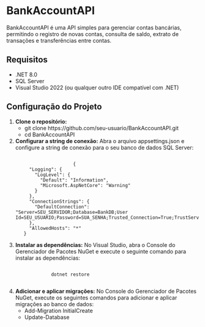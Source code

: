 <h1>BankAccountAPI</h1>

<p>BankAccountAPI é uma API simples para gerenciar contas bancárias, permitindo o registro de novas contas, consulta de saldo, extrato de transações e transferências entre contas.</p>

<h2>Requisitos</h2>
  <ul>
    <li>.NET 8.0</li>
    <li>SQL Server</li>
    <li>Visual Studio 2022 (ou qualquer outro IDE compatível com .NET)</li>
  </ul>
  
<h2>Configuração do Projeto</h2>
  <ol>
    <li><strong>Clone o repositório:</strong>
        <ul>
            <li>git clone <href>https://github.com/seu-usuario/BankAccountAPI.git</href></li>
            <li>cd BankAccountAPI</li>
        </ul>
    </li>
    <li><strong>Configurar a string de conexão:</strong> Abra o arquivo appsettings.json e configure a string de conexão para o seu banco de dados SQL Server:
        <pre><code>
                     {
     "Logging": {
       "LogLevel": {
         "Default": "Information",
         "Microsoft.AspNetCore": "Warning"
       }
     },
     "ConnectionStrings": {
       "DefaultConnection": "Server=SEU_SERVIDOR;Database=BankDB;User Id=SEU_USUARIO;Password=SUA_SENHA;Trusted_Connection=True;TrustServerCertificate=True;"
     },
     "AllowedHosts": "*"
   }</code></pre>
    </li>
    <li><strong>Instalar as dependências:</strong> No Visual Studio, abra o Console do Gerenciador de Pacotes NuGet e execute o seguinte comando para instalar as dependências:
        <pre><code>
             dotnet restore
        </code></pre>
    </li>
    <li><strong>Adicionar e aplicar migrações:</strong> No Console do Gerenciador de Pacotes NuGet, execute os seguintes comandos para adicionar e aplicar migrações ao banco de dados:
            <ul>    
                <li>Add-Migration InitialCreate</li>
                 <li>Update-Database</li>
            </ul>
    </li>
    
 
